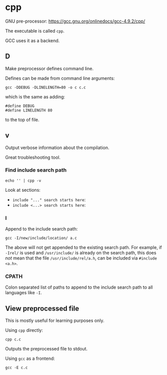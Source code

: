 # cpp

GNU pre-processor: <https://gcc.gnu.org/onlinedocs/gcc-4.9.2/cpp/>

The executable is called `cpp`.

GCC uses it as a backend.

## D

Make preprocessor defines command line.

Defines can be made from command line arguments:

    gcc -DDEBUG -DLINELENGTH=80 -o c c.c

which is the same as adding:

    #define DEBUG
    #define LINELENGTH 80

to the top of file.

## v

Output verbose information about the compilation.

Great troubleshooting tool.

### Find include search path

    echo '' | cpp -v

Look at sections:

- `include "..." search starts here`:
- `include <...> search starts here`:

### I

Append to the include search path:

    gcc -I/new/include/location/ a.c

The above will not get appended to the existing search path.
For example, if `-Irel/` is used and `/usr/include/` is already on the search path, this does *not* mean that the file `/usr/include/rel/a.h`, can be included via `#include <a.h>`.

### CPATH

Colon separated list of paths to append to the include search path to all languages like `-I`.

## View preprocessed file

This is mostly useful for learning purposes only.

Using `cpp` directly:

	cpp c.c

Outputs the preprocessed file to stdout.

Using `gcc` as a frontend:

    gcc -E c.c
